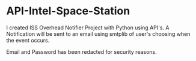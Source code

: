 # API-Intel-Space-Station
I created ISS Overhead Notifier Project with Python using API's. A Notification will be sent to an email using smtplib of user's choosing when the event occurs.

Email and Password has been redacted for security reasons.
